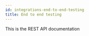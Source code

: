 ```yaml
---
id: integrations-end-to-end-testing
title: End to end testing
---
```


This is the REST API documentation
